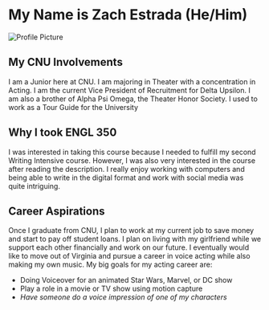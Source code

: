 # My Name is Zach Estrada (He/Him)

![Profile Picture](https://zXtrada.github.io/Zachary-Estrada/images/ZachEstradaHeadshot.jpg)

## My CNU Involvements
I am a Junior here at CNU. I am majoring in Theater with a concentration in Acting. I am the current Vice President of Recruitment for Delta Upsilon. I am also a brother of Alpha Psi Omega, the Theater Honor Society. I used to work as a Tour Guide for the University

## Why I took ENGL 350
I was interested in taking this course because I needed to fulfill my second Writing Intensive course. However, I was also very interested in the course after reading the description. I really enjoy working with computers and being able to write in the digital format and work with social media was quite intriguing.

## Career Aspirations
Once I graduate from CNU, I plan to work at my current job to save money and start to pay off student loans. I plan on living with my girlfriend while we support each other financially and work on our future. I eventually would like to move out of Virginia and pursue a career in voice acting while also making my own music. My big goals for my acting career are:
* Doing Voiceover for an animated Star Wars, Marvel, or DC show
* Play a role in a movie or TV show using motion capture
* *Have someone do a voice impression of one of my characters*
